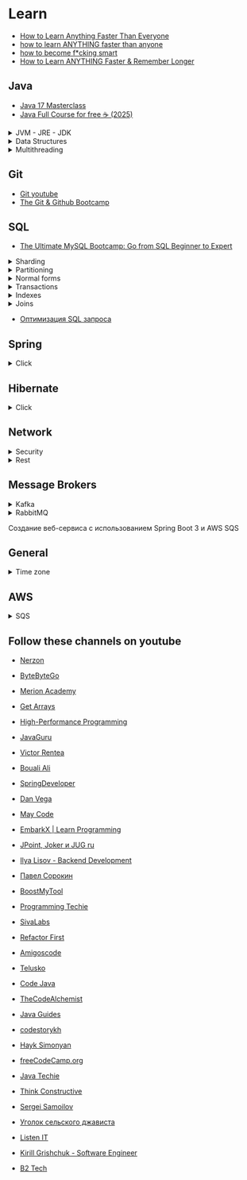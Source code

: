# Learn

- [How to Learn Anything Faster Than Everyone](https://www.youtube.com/watch?v=5ryCb5jvx4Q&t=167s)
- [how to learn ANYTHING faster than anyone](https://www.youtube.com/watch?v=hCSHuvDejGA)
- [how to become f*cking smart](https://www.youtube.com/watch?v=2H9AYTKFd6Q)
- [How to Learn ANYTHING Faster & Remember Longer](https://www.youtube.com/watch?v=lnMMyHa9Y-Q)

## **Java**

- [Java 17 Masterclass](https://www.udemy.com/course/java-the-complete-java-developer-course)
- [Java Full Course for free ☕ (2025)](https://www.youtube.com/watch?v=xTtL8E4LzTQ)

<details>
<summary>JVM - JRE - JDK</summary>

- [JVM - JRE - JDK 1](https://www.youtube.com/watch?v=lojcuDzZXBA)
- [JVM - JRE - JDK 2](https://www.youtube.com/watch?v=KctLuhwFEQ8&t=90s)
- [JVM - JRE - JDK 3](https://www.youtube.com/watch?v=s7UgQ7_1KQY)

</details>

<details>
<summary>Data Structures</summary>
  
- [Ключевые структуры данных](https://www.youtube.com/watch?v=rXEpOUiNjZM)

</details>

<details>
<summary>Multithreading</summary>
  
- [Многопоточность глазами разработчика](https://www.youtube.com/watch?v=m-7EljqdxpA&t=7s)
- [Виртуальные потоки в Java](https://www.youtube.com/watch?v=IhTfHw_tXF8)

</details>

## **Git**
- [Git youtube](https://www.youtube.com/watch?v=W4hoc24K93E&list=PLDyvV36pndZFHXjXuwA_NywNrVQO0aQqb)
- [The Git & Github Bootcamp](https://www.udemy.com/course/git-and-github-bootcamp/)

## **SQL**
- [The Ultimate MySQL Bootcamp: Go from SQL Beginner to Expert](https://www.udemy.com/course/the-ultimate-mysql-bootcamp-go-from-sql-beginner-to-expert)


<details>
<summary>Sharding</summary>
  
- [What is Database Sharding?](https://www.youtube.com/watch?v=XP98YCr-iXQ)

</details>

<details>
<summary>Partitioning</summary>
  
- [PostgreSQL Partitioning Tutorial](https://www.youtube.com/watch?v=oJj-pltxBUM)

</details>


<details>
<summary>Normal forms</summary>
  
- [Первая нормальная форма: три простых условия](https://www.youtube.com/watch?v=nsXV4PGMmrk)
- [Вторая нормальная форма. Правила нормализации БД](https://www.youtube.com/watch?v=YTTJV2K5WOA)
- [Learn Database Normalization - 1NF, 2NF, 3NF, 4NF, 5NF](https://www.youtube.com/watch?v=GFQaEYEc8_8&t=93s)


</details>

<details>
<summary>Transactions</summary>
  
- [ТРАНЗАКЦИИ И БЛОКИРОВКИ ПРОСТЫМ ЯЗЫКОМ](https://www.youtube.com/watch?v=e9a4ESSHQ74)

</details>

<details>
<summary>Indexes</summary>

- [Все о ИНДЕКСАХ в SQL БД | BTREE HASH GIN](https://www.youtube.com/watch?v=H01NmrEFATI)
- [Что такое SQL ИНДЕКСЫ за 10 минут: Объяснение с примерами](https://www.youtube.com/watch?v=LpEwssOYRKA&t=1s)
- [Подготовка к собесу - Оптимизация запросов](https://www.youtube.com/watch?v=JCSv9RDP_lY&t=448s)
- [Индексы SQL](https://www.youtube.com/watch?v=f2r7yqEH55U)
- [Владимир Ситников — B-tree индексы в базах данных на примере PostgreSQL](https://www.youtube.com/watch?v=mnEU2_cwE_s)
- [B-Tree Indexes](https://www.youtube.com/watch?v=NI9wYuVIYcA)
- [Understanding B-Trees: The Data Structure Behind Modern Databases](https://www.youtube.com/watch?v=K1a2Bk8NrYQ)
- [Владимир Ситников — B-Tree индексы в базах данных на примере Spring Boot-приложений, PostgreSQL, JPA](https://www.youtube.com/watch?v=y-Wtyvme4gE)

</details>

<details>
<summary>Joins</summary>
  
- [Все JOIN в SQL Для Начинающих За 15 Минут](https://www.youtube.com/watch?v=H3LYwkePWfM&t=727s)
- [6 SQL Joins you MUST know! (Animated + Practice)](https://www.youtube.com/watch?v=Yh4CrPHVBdE&t=489s)

</details>

- [Оптимизация SQL запроса](https://www.youtube.com/watch?v=PvfGmk966TQ)

## **Spring**
<details>
<summary>Click</summary>
Not implemented yet!
</details>

## **Hibernate**

<details>
<summary>Click</summary>
  
- [Hibernate Cache Mechanism - Easy Explanation](https://www.youtube.com/watch?v=C40VFnMUDBQ)

</details>

## **Network**
<details>
<summary>Security</summary>
  
- [API Authentication: JWT, OAuth2, and More](https://www.youtube.com/watch?v=xJA8tP74KD0)
- [Основы OAuth 2.0 и OpenID Connect](https://www.youtube.com/watch?v=yNmN4k-HxWM)
- [Секреты OAuth 2.0 и OIDC: Применение в приложениях](https://www.youtube.com/watch?v=zkbt_NDX5DQ)
- [HTTPS](https://www.youtube.com/watch?v=nsyLWDtWXk0)
- [Как работает HTTPS?](https://www.youtube.com/watch?v=B3j4SS5P8tM)

</details>

<details>
<summary>Rest</summary>
  
- [9 Must-Know REST API Design Principles for Developers](https://www.youtube.com/watch?v=pJ83mmqcvoQ&t=308s)

</details>

## **Message Brokers**
<details>
<summary>Kafka</summary>
  
- [Лучший Гайд по Kafka для Начинающих За 1 Час](https://youtu.be/hbseyn-CfXY?si=cZHc1czkDD_TSH-j)

</details>

<details>
<summary>RabbitMQ</summary>
  
- [Основы RabbitMQ: что это и как это работает](https://youtu.be/i-Eh-NCa0Tk?si=X_-f7xsuICpLYP8D)

</details>

Создание веб-сервиса с использованием Spring Boot 3 и AWS SQS

## **General**
<details>
<summary>Time zone</summary>
  
- [The Problem with Time & Timezones - Computerphile](https://www.youtube.com/watch?v=-5wpm-gesOY)

</details>

## **AWS**
<details>
<summary>SQS</summary>
  
- [Создание веб-сервиса с использованием Spring Boot 3 и AWS SQS](https://www.youtube.com/watch?v=xqbqvVrV0lI)

</details>


## **Follow these channels on youtube**
- [Nerzon](https://www.youtube.com/@NerzonIT/videos)
- [ByteByteGo](https://www.youtube.com/@ByteByteGo/videos)
- [Merion Academy](https://www.youtube.com/@merionacademy/videos)
- [Get Arrays](https://www.youtube.com/@GetArrays/videos)
- [High-Performance Programming](https://www.youtube.com/@HighPerformanceProgramming/videos)
- [JavaGuru](https://www.youtube.com/@java-guru/videos)
  
- [Victor Rentea](https://www.youtube.com/@vrentea/streams)
- [Bouali Ali](https://www.youtube.com/@BoualiAli/videos)
- [SpringDeveloper](https://www.youtube.com/@SpringSourceDev/videos)
- [Dan Vega](https://www.youtube.com/@DanVega/videos)
- [May Code](https://www.youtube.com/@maycode0/streams)
- [EmbarkX | Learn Programming](https://www.youtube.com/@EmbarkX/videos)
- [JPoint, Joker и JUG ru](https://www.youtube.com/@JUGru/videos)
- [Ilya Lisov - Backend Development](https://www.youtube.com/@ilyalisov/videos)
- [Павел Сорокин](https://www.youtube.com/@sorokinpavel/videos)
- [BoostMyTool](https://www.youtube.com/@BoostMyTool/videos)
- [Programming Techie](https://www.youtube.com/@ProgrammingTechie/videos)
- [SivaLabs](https://www.youtube.com/@sivalabs/videos)
- [Refactor First](https://www.youtube.com/@RefactorFirst/videos)
- [Amigoscode](https://www.youtube.com/@amigoscode)
- [Telusko](https://www.youtube.com/@Telusko/videos)
- [Code Java](https://www.youtube.com/@CodeJava/videos)
- [TheCodeAlchemist](https://www.youtube.com/@the_codealchemist/videos)
- [Java Guides](https://www.youtube.com/@JavaGuides/videos)
- [codestorykh](https://www.youtube.com/@codestorykh/videos)
- [Hayk Simonyan](https://www.youtube.com/@hayk.simonyan/videos)
- [freeCodeCamp.org](https://www.youtube.com/@freecodecamp/videos)
- [Java Techie](https://www.youtube.com/@Javatechie/featured)
- [Think Constructive](https://www.youtube.com/@ThinkConstructive/videos)
- [Sergei Samoilov](https://www.youtube.com/@jusaf/playlists)
- [Уголок сельского джависта](https://www.youtube.com/@shurik_codes/videos)
- [Listen IT](https://www.youtube.com/@ListenIT_channel)
- [Kirill Grishchuk - Software Engineer](https://www.youtube.com/@kirya522-dev)
- [B2 Tech](https://www.youtube.com/@B2Tech/videos)
